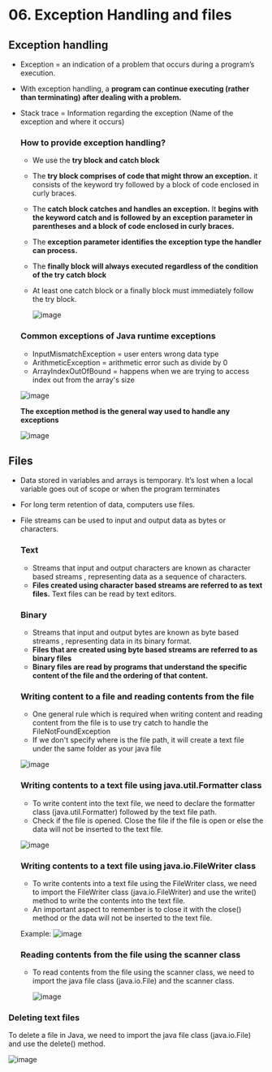 # 06. Exception Handling and files

## Exception handling
- Exception = an indication of a problem that occurs during a program’s execution.
- With exception handling, a **program can continue executing (rather than terminating) after dealing with a
problem.**
- Stack trace = Information regarding the exception (Name of the exception and where it occurs)

  ### How to provide exception handling?
  - We use the **try block and catch block**
  - The **try block comprises of code that might throw an exception.** it consists of the keyword try followed by a block of code enclosed in curly braces.
  - The **catch block catches and handles an exception.** It **begins with the keyword catch and is followed by an
  exception parameter in parentheses and a block of code enclosed in curly braces.**
  - The **exception parameter identifies the exception type the handler can process.**
  - The **finally block will always executed regardless of the condition of the try catch block**
  - At least one catch block or a finally block must immediately follow the try block.
  
    ![image](https://github.com/Fong20/Learning-repository/assets/150316121/2e5e7a35-c8d4-48eb-9e50-2847b8d898ba)
  
  ### Common exceptions of Java runtime exceptions
  - InputMismatchException = user enters wrong data type
  - ArithmeticException = arithmetic error such as divide by 0
  - ArrayIndexOutOfBound = happens when we are trying to access index out from the array's size
  
  ![image](https://github.com/Fong20/Learning-repository/assets/150316121/030ee67c-f591-4245-833d-9e421f048d20)
  
  **The exception method is the general way used to handle any exceptions**
  
  ![image](https://github.com/Fong20/Learning-repository/assets/150316121/10a4df8c-6f31-4bfc-a7fb-9162c1a63512)

## Files
- Data stored in variables and arrays is temporary. It’s lost when a local variable goes out of scope or when the
program terminates
- For long term retention of data, computers use files.
- File streams can be used to input and output data as bytes or characters.

  ### Text
  - Streams that input and output characters are known as character based streams , representing data as a sequence of characters.
  - **Files created using character based streams are referred to as text files.** Text files can be read by text editors.

  ### Binary
  - Streams that input and output bytes are known as byte based streams , representing data in its binary format.
  - **Files that are created using byte based streams are referred to as binary files**
  - **Binary files are read by programs that understand the specific content of the file and the ordering of that content.**

  ### Writing content to a file and reading contents from the file
  - One general rule which is required when writing content and reading content from the file is to use try catch to handle the FileNotFoundException
  - If we don't specify where is the file path, it will create a text file under the same folder as your java file

  ![image](https://github.com/Fong20/Learning-repository/assets/150316121/ab33b19d-b11d-4081-9b6d-070373935379)

    ### Writing contents to a text file using java.util.Formatter class
    - To write content into the text file, we need to declare the formatter class (java.util.Formatter) followed by the text file path.
    - Check if the file is opened. Close the file if the file is open or else the data will not be inserted to the text file.

    ![image](https://github.com/Fong20/Learning-repository/assets/150316121/7eb599b9-6638-4d6b-946f-0d8a32b98f14)

  ### Writing contents to a text file using java.io.FileWriter class
  - To write contents into a text file using the FileWriter class, we need to import the FileWriter class (java.io.FileWriter) and use the write() method to write the contents into the text file.
  - An important aspect to remember is to close it with the close() method or the data will not be inserted to the text file.

  Example:
  ![image](https://github.com/Fong20/Learning-repository/assets/150316121/b9e45533-362c-443f-a79c-8dfbffe2f39b)


    ### Reading contents from the file using the scanner class
    - To read contents from the file using the scanner class, we need to import the java file class (java.io.File) and the scanner class.

      ![image](https://github.com/Fong20/Learning-repository/assets/150316121/ce042cc2-b1ff-4be7-9ab5-954fcf97a061)

### Deleting text files
To delete a file in Java, we need to import the java file class (java.io.File) and use the delete() method.

![image](https://github.com/Fong20/Learning-repository/assets/150316121/1bd8953a-2a10-468f-90cb-20ab464cc2b8)

